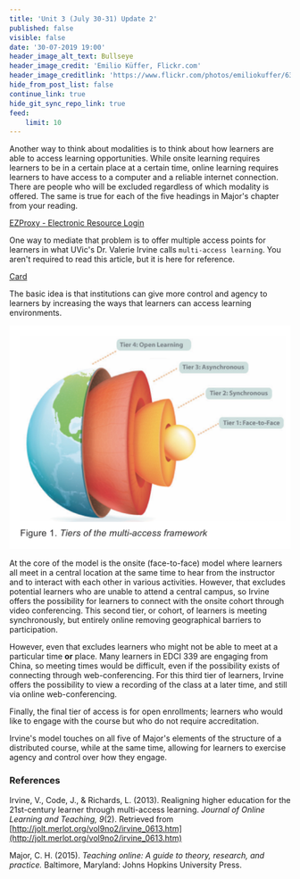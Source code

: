 ```yaml
---
title: 'Unit 3 (July 30-31) Update 2'
published: false
visible: false
date: '30-07-2019 19:00'
header_image_alt_text: Bullseye
header_image_credit: 'Emilio Küffer, Flickr.com'
header_image_creditlink: 'https://www.flickr.com/photos/emiliokuffer/6384294717/'
hide_from_post_list: false
continue_link: true
hide_git_sync_repo_link: true
feed:
    limit: 10
---
```


Another way to think about modalities is to think about how learners are able to access learning opportunities. While onsite learning requires learners to be in a certain place at a certain time, online learning requires learners to have access to a computer and a reliable internet connection. There are people who will be excluded regardless of which modality is offered. The same is true for each of the five headings in Major's chapter from your reading.

<a class="embedly-card" data-card-controls="0" href="https://ebookcentral-proquest-com.ezproxy.library.uvic.ca/lib/uvic/reader.action?docID=3318874">EZProxy - Electronic Resource Login</a>
<script async src="//cdn.embedly.com/widgets/platform.js" charset="UTF-8"></script>

One way to mediate that problem is to offer multiple access points for learners in what UVic's Dr. Valerie Irvine calls `multi-access learning`. You aren't required to read this article, but it is here for reference.

<a class="embedly-card" data-card-controls="0" href="http://jolt.merlot.org/vol9no2/irvine_0613.pdf">Card</a>
<script async src="//cdn.embedly.com/widgets/platform.js" charset="UTF-8"></script>

The basic idea is that institutions can give more control and agency to learners by increasing the ways that learners can access learning environments.

![](multi-access-model-irvine.png)

At the core of the model is the onsite (face-to-face) model where learners all meet in a central location at the same time to hear from the instructor and to interact with each other in various activities. However, that excludes potential learners who are unable to attend a central campus, so Irvine offers the possibility for learners to connect with the onsite cohort through video conferencing. This second tier, or cohort, of learners is meeting synchronously, but entirely online removing geographical barriers to participation.

However, even that excludes learners who might not be able to meet at a particular time **or** place. Many learners in EDCI 339 are engaging from China, so meeting times would be difficult, even if the possibility exists of connecting through web-conferencing. For this third tier of learners, Irvine offers the possibility to view a recording of the class at a later time, and still via online web-conferencing.

Finally, the final tier of access is for open enrollments; learners who would like to engage with the course but who do not require accreditation.

Irvine's model touches on all five of Major's elements of the structure of a distributed course, while at the same time, allowing for learners to exercise agency and control over how they engage.

### References

Irvine, V., Code, J., & Richards, L. (2013). Realigning higher education for the 21st-century learner through multi-access learning. *Journal of Online Learning and Teaching, 9*(2). Retrieved from [http://jolt.merlot.org/vol9no2/irvine_0613.htm](http://jolt.merlot.org/vol9no2/irvine_0613.htm)

Major, C. H. (2015). *Teaching online: A guide to theory, research, and practice.* Baltimore, Maryland: Johns Hopkins University Press.
